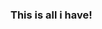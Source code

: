 ### This is all i have!

<!--

Some heavens!
    - RA 1h 25m 25s | Dec +4° 36′ 3″
    - 65–90° N | 180° W – 180° E
    - 30–65° N | 120–180° W
    - 30–65° N | 60–120° W
    - 30–65° N | 0–60° W
    - 30–65° N | 0–60° E
    - 30–65° N | 60–120° E

    ```python
      sys.exit(0)
    ```

-->
